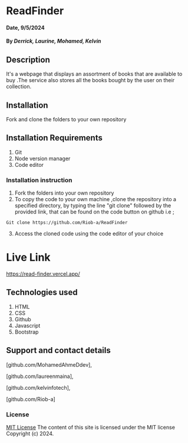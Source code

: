 # ReadFinder

#### Date, 9/5/2024

#### By *Derrick, Laurine, Mohamed, Kelvin*

## Description
It's a webpage that displays an assortment of books that are available to buy .The service also stores all the books bought by the user on their collection.

## Installation
 Fork and clone the folders to your own repository

## Installation Requirements
1. Git
2. Node version manager
3. Code editor

### Installation instruction
1. Fork the folders into your own repository
2. To copy the code to your own machine ,clone the repository  into a specified directory, by typing the line "git clone" followed by the provided link, that can be found on the code button on github i.e ;

```
Git clone https://github.com/Riob-a/ReadFinder
```
3. Access the cloned code using the code editor of your choice

# Live Link
https://read-finder.vercel.app/

## Technologies used
1. HTML
2. CSS
3. Github
4. Javascript
5. Bootstrap

## Support and contact details
[github.com/MohamedAhmeDdev],

[github.com/laureenmaina],

[github.com/kelvinfotech],

[github.com/Riob-a]
### License
[MIT License](LICENSE)
The content of this site is licensed under the MIT license
Copyright (c) 2024.